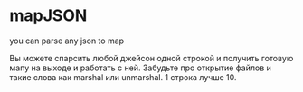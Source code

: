 # mapJSON
you can parse any json to map

Вы можете спарсить любой джейсон одной строкой и получить готовую мапу на выходе и работать с ней. Забудьте про открытие файлов и такие слова как marshal или unmarshal. 1 строка лучше 10.

